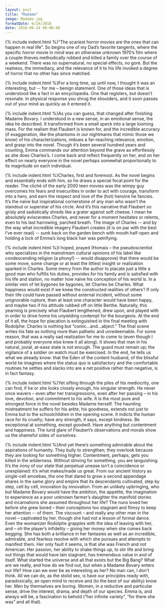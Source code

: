 ```yaml
---
layout: post
title: "Madame"
image: Madame.jpg
formatDate: 6/24/2018
date: 2018-06-24 00:00:00
---
```


{% include indent.html %}“The scariest horror movies are the ones that can happen in real life”.  So begins one of my Dad’s favorite tangents, where the specific horror movie in mind was an otherwise unknown 1970’s film where a couple thieves methodically robbed and killed a family over the course of a weekend.  There was no supernatural, no special effects, no gore.  But the realness, the immediacy, and the relevance of it to his life invoked a degree of horror that no other has since matched.


{% include indent.html %}For a long time, up until now, I thought it was an interesting, but -- for me – benign statement.  One of those ideas that is understood like a fact in an encyclopedia.  One that registers, but doesn’t resonate.  In physical response you shrug the shoulders, and it soon passes out of your mind as quickly as it entered it.


{% include indent.html %}As you can guess, that changed after finishing Madame Bovary.  I understood in a new sense, in an emotional sense, the idea he described.  It transformed from a small speck into a large looming mass.  For the realism that Flaubert is known for, and the incredible accuracy (if exaggeration, like the phantoms in our nightmares that mimic those we know) of his characterizations, imbues a far-reaching relevance, emotion, and grasp into the novel.  Though it’s been several hundred years and counting, Emma commands our attention beyond the grave as effortlessly as she does Charles’s.  I come back and reflect frequently on her, and on her effect on nearly everyone in the novel perhaps somewhat proportionally to its magnitude on each individual.


{% include indent.html %}Charles, first and foremost.  As the novel begins and essentially ends with him, so he draws a special focal point for the reader.  The cliché of the early 2000 teen movies was the wimpy guy overcomes his fears and insecurities in order to act with courage, transform into a hero, and earn the respect and love of the (hot) heroine he fancies.  It’s the naïve but inspirational cornerstone of any man who wasn’t the standout or superstar of his circle.  And it’s this narrative that Flaubert so grisly and sadistically shreds like a grater against soft cheese.  I mean he absolutely eviscerates Charles, and never for a moment hesitates or relents, even to his last harrowing, parched breath.  The image of Charles -- and by the way what incredible imagery Flaubert creates (it is on par with the best I’ve ever read) -- sunk back on the garden bench with mouth half-open and holding a lock of Emma’s long black hair was petrifying.


{% include indent.html %}I hoped, prayed (Homais – the pseudoscientist who specializes in the mainstream cultural opinions of his label like condescending religion (a phony!) -- would disapprove) that there would be some move, some change or at least the littlest insight or realization sparked in Charles.  Some mercy from the author to placate just a little a good man who fulfills his duties, provides for his family and is satisfied with his life and station, no matter how naïve his conception of his world is.  In a similar vein of let bygones be bygones, let Charles be Charles.  What happiness would exist if we knew the constructed realities of others’! If only their life could have passed without external incident, without some unignorable rupture, then at least one character would have been happy, and maybe two if his attitude rubbed off on little Berthe.  Naturally, this yearning is precisely what Flaubert lengthened, drew upon, and played with in order to drive home his unyielding contempt for the bourgeois.  At the end of it all, the hope for placation is extinguished in the final meeting with Rodolphe: Charles is nothing but “comic…and…abject.”  The final scene writes his fate as nothing more than pathetic and unredeemable.  For some reason, that was a really sad realization for me to come to (even though I and probably everyone else knew it all along).  It shows that man in his natural, jovial, at-ease state is not enough.  The guard must remain up; the vigilance of a soldier on watch must be exercised.  In the end, he tells us what we already know: that the Eden of the content husband, of the blissful world he imagines where the status quo is satisfactory and the comfortable routines he settles and slacks into are a net positive rather than negative, is in fact fantasy.


{% include indent.html %}Yet sifting through the piles of his mediocrity, one can find, if he or she looks closely enough, his singular strength.  He never once wavers – even after her transgressions, even after her passing – in his love, devotion, and commitment to his wife.  It is the most pure and strongest force in the novel besides Madame herself.  The haunting mistreatment he suffers for his arête, his goodness, extends not just to Emma but to the schoolchildren in the opening scene.  It indicts the human race for its cruelty; have any strength, it says, except kindness.  Be exceptional at something, except goodwill.  Have anything but contentment and happiness.  The lurid glare of Flaubert’s observations and morals show us the shameful sides of ourselves.


{% include indent.html %}And yet there’s something admirable about the aspirations of humanity.  They bully to strengthen; they overlook because they are looking for something higher.  Contentment, perhaps, gets you killed in the wilderness.  Without striving for something, you are languishing.  It’s the irony of our state that perpetual unease isn’t a coincidence or unexplained: it’s what makes/made us great.  From our ancient history as single-cell amoebas, the one that dared to grow a second appendage shares in the same glory and empire that its descendants cultivated, step by step, cell by cell, innovation by innovation.  From an unlikely upbringing, who but Madame Bovary would have the ambition, the appetite, the imagination to experience as a poor unknown farmer’s daughter the manifold stories and incarnations she assumed throughout her life?  The nuns loved her before she grew bored – their conceptions too stagnant and flimsy to keep her attention -- of them.  The viscount – and really any other man in the novel – captivated by her, though she had not a lesson of formal dance.  Even the womanizer Rodolphe grapples with the idea of leaving with her, and – oh the player’s infidelity – giving her money when she comes back begging.  She has both a brilliance in her fantasies as well as an incredible, admirable, and fearless resolve with which she pursues and attempts to manifest them.  Her only fault it seems, is that she was French and not American.  Her passion, her ability to shake things up, to stir life and bring out things that would have lain stagnant, has tremendous value in and of itself.  What started the universe and all that exists but the Big Bang?  What are we really, and how do we find out, but when a Madame Bovary enters our life?  How can we ever be as interesting as her?    No man can, I don’t think.  All we can do, as the stolid sex, is have our principles ready with, paradoxically, an open mind to receive and (to the best of our ability) know her.  Men by themselves are boring.  Women, in a reductive and particular sense, drive the interest, drama, and depth of our species.  Emma is, and always will be, a fascination to behold (“her infinite variety”, “for there she was” and all that).


